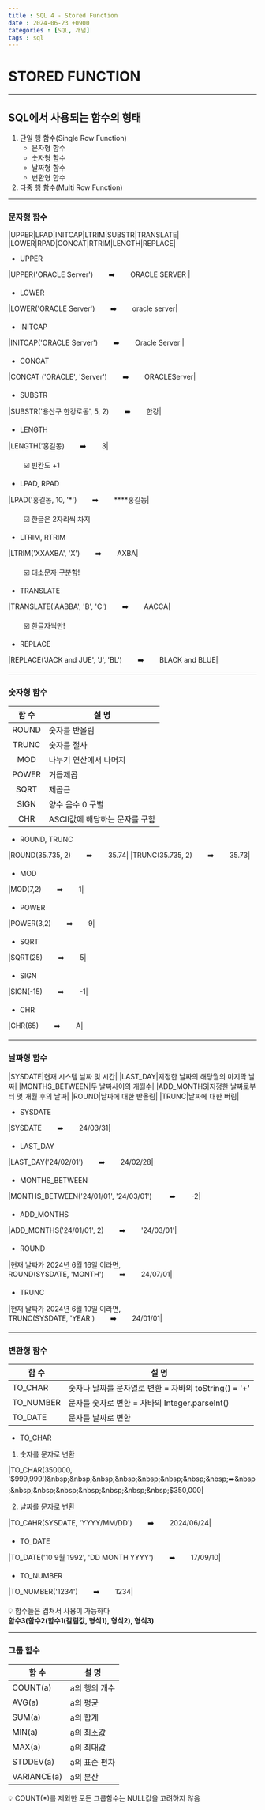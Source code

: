 ```yaml
---
title : SQL 4 - Stored Function
date : 2024-06-23 +0900
categories : [SQL, 개념]
tags : sql
---
```

# **STORED FUNCTION**
---
## SQL에서 사용되는 함수의 형태
1. 단일 행 함수(Single Row Function)
    - 문자형 함수
    - 숫자형 함수
    - 날짜형 함수
    - 변환형 함수 
2. 다중 행 함수(Multi Row Function)

---
### 문자형 함수

|UPPER|LPAD|INITCAP|LTRIM|SUBSTR|TRANSLATE|
|LOWER|RPAD|CONCAT|RTRIM|LENGTH|REPLACE|

- UPPER

|UPPER('ORACLE Server')&nbsp;&nbsp;&nbsp;&nbsp;&nbsp;&nbsp;&nbsp;&nbsp;➡️&nbsp;&nbsp;&nbsp;&nbsp;&nbsp;&nbsp;&nbsp;&nbsp;ORACLE SERVER |

- LOWER

|LOWER('ORACLE Server')&nbsp;&nbsp;&nbsp;&nbsp;&nbsp;&nbsp;&nbsp;&nbsp;➡️&nbsp;&nbsp;&nbsp;&nbsp;&nbsp;&nbsp;&nbsp;&nbsp;oracle server|

- INITCAP

|INITCAP('ORACLE Server')&nbsp;&nbsp;&nbsp;&nbsp;&nbsp;&nbsp;&nbsp;&nbsp;➡️&nbsp;&nbsp;&nbsp;&nbsp;&nbsp;&nbsp;&nbsp;&nbsp;Oracle Server |

- CONCAT

|CONCAT ('ORACLE', 'Server')&nbsp;&nbsp;&nbsp;&nbsp;&nbsp;&nbsp;&nbsp;&nbsp;➡️&nbsp;&nbsp;&nbsp;&nbsp;&nbsp;&nbsp;&nbsp;&nbsp;ORACLEServer|

- SUBSTR

|SUBSTR('용산구 한강로동', 5, 2)&nbsp;&nbsp;&nbsp;&nbsp;&nbsp;&nbsp;&nbsp;&nbsp;➡️&nbsp;&nbsp;&nbsp;&nbsp;&nbsp;&nbsp;&nbsp;&nbsp;한강|

- LENGTH

|LENGTH('홍길동)&nbsp;&nbsp;&nbsp;&nbsp;&nbsp;&nbsp;&nbsp;&nbsp;➡️&nbsp;&nbsp;&nbsp;&nbsp;&nbsp;&nbsp;&nbsp;&nbsp;3|

&nbsp;&nbsp;&nbsp;&nbsp;&nbsp;&nbsp;&nbsp;&nbsp;☑️ 빈칸도 +1 

- LPAD, RPAD

|LPAD('홍길동, 10, '*')&nbsp;&nbsp;&nbsp;&nbsp;&nbsp;&nbsp;&nbsp;&nbsp;➡️&nbsp;&nbsp;&nbsp;&nbsp;&nbsp;&nbsp;&nbsp;&nbsp;****홍길동|

&nbsp;&nbsp;&nbsp;&nbsp;&nbsp;&nbsp;&nbsp;&nbsp;☑️ 한글은 2자리씩 차지

- LTRIM, RTRIM

|LTRIM('XXAXBA', 'X')&nbsp;&nbsp;&nbsp;&nbsp;&nbsp;&nbsp;&nbsp;&nbsp;➡️&nbsp;&nbsp;&nbsp;&nbsp;&nbsp;&nbsp;&nbsp;&nbsp;AXBA|

&nbsp;&nbsp;&nbsp;&nbsp;&nbsp;&nbsp;&nbsp;&nbsp;☑️ 대소문자 구분함!

- TRANSLATE

|TRANSLATE('AABBA', 'B', 'C')&nbsp;&nbsp;&nbsp;&nbsp;&nbsp;&nbsp;&nbsp;&nbsp;➡️&nbsp;&nbsp;&nbsp;&nbsp;&nbsp;&nbsp;&nbsp;&nbsp;AACCA|

&nbsp;&nbsp;&nbsp;&nbsp;&nbsp;&nbsp;&nbsp;&nbsp;☑️ 한글자씩만!

- REPLACE

|REPLACE('JACK and JUE', 'J', 'BL')&nbsp;&nbsp;&nbsp;&nbsp;&nbsp;&nbsp;&nbsp;&nbsp;➡️&nbsp;&nbsp;&nbsp;&nbsp;&nbsp;&nbsp;&nbsp;&nbsp;BLACK and BLUE|

---
### 숫자형 함수

|함 수| 설 명 |
|:---:|---|
|ROUND|숫자를 반올림|
|TRUNC|숫자를 절사|
|MOD|나누기 연산에서 나머지|
|POWER|거듭제곱|
|SQRT|제곱근|
|SIGN|양수 음수 0 구별|
|CHR|ASCII값에 해당하는 문자를 구함|

- ROUND, TRUNC

|ROUND(35.735, 2)&nbsp;&nbsp;&nbsp;&nbsp;&nbsp;&nbsp;&nbsp;&nbsp;➡️&nbsp;&nbsp;&nbsp;&nbsp;&nbsp;&nbsp;&nbsp;&nbsp;35.74|
|TRUNC(35.735, 2)&nbsp;&nbsp;&nbsp;&nbsp;&nbsp;&nbsp;&nbsp;&nbsp;➡️&nbsp;&nbsp;&nbsp;&nbsp;&nbsp;&nbsp;&nbsp;&nbsp;35.73|

- MOD

|MOD(7,2)&nbsp;&nbsp;&nbsp;&nbsp;&nbsp;&nbsp;&nbsp;&nbsp;➡️&nbsp;&nbsp;&nbsp;&nbsp;&nbsp;&nbsp;&nbsp;&nbsp;1|

- POWER

|POWER(3,2)&nbsp;&nbsp;&nbsp;&nbsp;&nbsp;&nbsp;&nbsp;&nbsp;➡️&nbsp;&nbsp;&nbsp;&nbsp;&nbsp;&nbsp;&nbsp;&nbsp;9|

- SQRT

|SQRT(25)&nbsp;&nbsp;&nbsp;&nbsp;&nbsp;&nbsp;&nbsp;&nbsp;➡️&nbsp;&nbsp;&nbsp;&nbsp;&nbsp;&nbsp;&nbsp;&nbsp;5|

- SIGN

|SIGN(-15)&nbsp;&nbsp;&nbsp;&nbsp;&nbsp;&nbsp;&nbsp;&nbsp;➡️&nbsp;&nbsp;&nbsp;&nbsp;&nbsp;&nbsp;&nbsp;&nbsp;-1|

- CHR

|CHR(65)&nbsp;&nbsp;&nbsp;&nbsp;&nbsp;&nbsp;&nbsp;&nbsp;➡️&nbsp;&nbsp;&nbsp;&nbsp;&nbsp;&nbsp;&nbsp;&nbsp;A|

---
### 날짜형 함수

|SYSDATE|현재 시스템 날짜 및 시간|
|LAST_DAY|지정한 날짜의 해당월의 마지막 날짜|
|MONTHS_BETWEEN|두 날짜사이의 개월수|
|ADD_MONTHS|지정한 날짜로부터 몇 개월 후의 날짜|
|ROUND|날짜에 대한 반올림|
|TRUNC|날짜에 대한 버림|

- SYSDATE

|SYSDATE&nbsp;&nbsp;&nbsp;&nbsp;&nbsp;&nbsp;&nbsp;&nbsp;➡️&nbsp;&nbsp;&nbsp;&nbsp;&nbsp;&nbsp;&nbsp;&nbsp;24/03/31|

- LAST_DAY

|LAST_DAY('24/02/01')&nbsp;&nbsp;&nbsp;&nbsp;&nbsp;&nbsp;&nbsp;&nbsp;➡️&nbsp;&nbsp;&nbsp;&nbsp;&nbsp;&nbsp;&nbsp;&nbsp;24/02/28|

- MONTHS_BETWEEN

|MONTHS_BETWEEN('24/01/01', '24/03/01') &nbsp;&nbsp;&nbsp;&nbsp;&nbsp;&nbsp;&nbsp;&nbsp;➡️&nbsp;&nbsp;&nbsp;&nbsp;&nbsp;&nbsp;&nbsp;&nbsp;-2|

- ADD_MONTHS

|ADD_MONTHS('24/01/01', 2)&nbsp;&nbsp;&nbsp;&nbsp;&nbsp;&nbsp;&nbsp;&nbsp;➡️&nbsp;&nbsp;&nbsp;&nbsp;&nbsp;&nbsp;&nbsp;&nbsp;'24/03/01'|

- ROUND

|현재 날짜가 2024년 6월 16일 이라면,<br> ROUND(SYSDATE, 'MONTH')&nbsp;&nbsp;&nbsp;&nbsp;&nbsp;&nbsp;&nbsp;&nbsp;➡️&nbsp;&nbsp;&nbsp;&nbsp;&nbsp;&nbsp;&nbsp;&nbsp;24/07/01|

- TRUNC

|현재 날짜가 2024년 6월 10일 이라면,<br> TRUNC(SYSDATE, 'YEAR')&nbsp;&nbsp;&nbsp;&nbsp;&nbsp;&nbsp;&nbsp;&nbsp;➡️&nbsp;&nbsp;&nbsp;&nbsp;&nbsp;&nbsp;&nbsp;&nbsp;24/01/01|

---
### 변환형 함수

|함 수|설 명|
|---|---|
|TO_CHAR|숫자나 날짜를 문자열로 변환 = 자바의 toString() = '+'|
|TO_NUMBER|문자를 숫자로 변환 = 자바의 Integer.parseInt()|
|TO_DATE|문자를 날짜로 변환|

- TO_CHAR

1) 숫자를 문자로 변환

|TO_CHAR(350000, '$999,999')&nbsp;&nbsp;&nbsp;&nbsp;&nbsp;&nbsp;&nbsp;&nbsp;➡️&nbsp;&nbsp;&nbsp;&nbsp;&nbsp;&nbsp;&nbsp;&nbsp;$350,000|

2) 날짜를 문자로 변환

|TO_CAHR(SYSDATE, 'YYYY/MM/DD')&nbsp;&nbsp;&nbsp;&nbsp;&nbsp;&nbsp;&nbsp;&nbsp;➡️&nbsp;&nbsp;&nbsp;&nbsp;&nbsp;&nbsp;&nbsp;&nbsp;2024/06/24|

- TO_DATE

|TO_DATE('10 9월 1992', 'DD MONTH YYYY')&nbsp;&nbsp;&nbsp;&nbsp;&nbsp;&nbsp;&nbsp;&nbsp;➡️&nbsp;&nbsp;&nbsp;&nbsp;&nbsp;&nbsp;&nbsp;&nbsp;17/09/10|

- TO_NUMBER

|TO_NUMBER('1234')&nbsp;&nbsp;&nbsp;&nbsp;&nbsp;&nbsp;&nbsp;&nbsp;➡️&nbsp;&nbsp;&nbsp;&nbsp;&nbsp;&nbsp;&nbsp;&nbsp;1234|

💡 함수들은 겹쳐서 사용이 가능하다 <br> **함수3(함수2(함수1(칼럼값, 형식1), 형식2), 형식3)**

---
### 그룹 함수

|함 수|설 명|
|---|---|
|COUNT(a)|a의 행의 개수|
|AVG(a)|a의 평균|
|SUM(a)|a의 합계|
|MIN(a)|a의 최소값|
|MAX(a)|a의 최대값|
|STDDEV(a)|a의 표준 편차|
|VARIANCE(a)|a의 분산|

💡 COUNT(*)를 제외한 모든 그룹함수는 NULL값을 고려하지 않음
